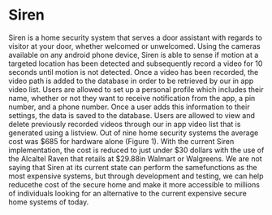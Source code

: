 # Siren
Siren is a home security system that serves a door assistant with regards to visitor at your door, 
whether welcomed or unwelcomed. Using the cameras available on any android phone device, Siren is 
able to sense if motion at a targeted location has been detected and subsequently record a video 
for 10 seconds until motion is not detected. Once a video has been recorded, the video path is added
to the database in order to be retrieved by our in app video list. Users are allowed to set up a personal
profile which includes their name, whether or not they want to receive notification from the app, a
pin number, and a phone number. Once a user adds this information to their settings, the data is 
saved to the database. Users are allowed to view and delete previously recorded videos
through our in app video list that is generated using a listview. 
Out of nine home security systems the average cost was $685 for hardware alone (Figure 1). 
With the current Siren implementation, the cost is reduced to just under $30 dollars with the 
use of the Alcaltel Raven that retails at $29.88in Walmart or Walgreens. We are not saying that
Siren at its current state can perform the samefunctions as the most expensive systems, but through
development and testing, we can help reducethe cost of the secure home and make it more accessible 
to millions of individuals looking for an alternative to the current expensive secure home systems of today. 
